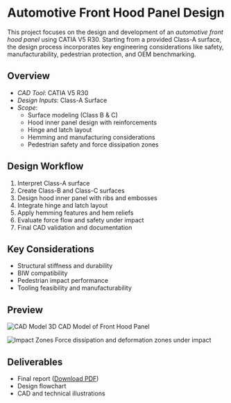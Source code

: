 # Automotive Front Hood Panel Design

This project focuses on the design and development of an *automotive front hood panel* using CATIA V5 R30. Starting from a provided Class-A surface, the design process incorporates key engineering considerations like safety, manufacturability, pedestrian protection, and OEM benchmarking.

## Overview

- *CAD Tool*: CATIA V5 R30
- *Design Inputs*: Class-A Surface
- *Scope*:
  - Surface modeling (Class B & C)
  - Hood inner panel design with reinforcements
  - Hinge and latch layout
  - Hemming and manufacturing considerations
  - Pedestrian safety and force dissipation zones

## Design Workflow

1. Interpret Class-A surface
2. Create Class-B and Class-C surfaces
3. Design hood inner panel with ribs and embosses
4. Integrate hinge and latch layout
5. Apply hemming features and hem reliefs
6. Evaluate force flow and safety under impact
7. Final CAD validation and documentation

## Key Considerations

- Structural stiffness and durability
- BIW compatibility
- Pedestrian impact performance
- Tooling feasibility and manufacturability

## Preview

![CAD Model](./A_3D-rendered_CAD_model_of_an_automotive_front_hoo.png)
3D CAD Model of Front Hood Panel

![Impact Zones](./A_2D_technical_illustration_depicts_the_response_o.png)
Force dissipation and deformation zones under impact

## Deliverables

- Final report ([Download PDF](./Automotive%20Front%20Hood%20Panel.pdf))
- Design flowchart
- CAD and technical illustrations

